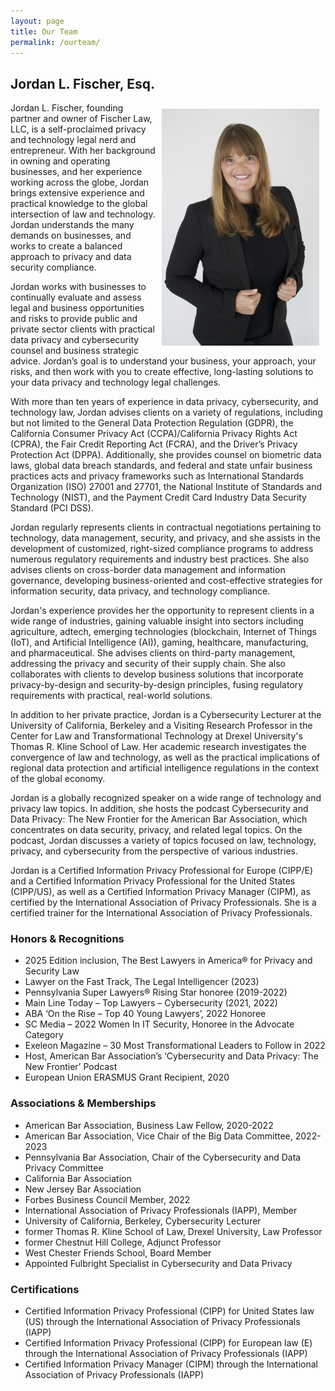 ```yaml
---
layout: page
title: Our Team
permalink: /ourteam/
---
```


## Jordan L. Fischer, Esq.

<img style="float: right; width:50%; height:50%; margin:10px; " src="images/Jordan Fischer Firm Photo.jpg">

Jordan L. Fischer, founding partner and owner of Fischer Law, LLC, is a self-proclaimed privacy and technology legal nerd and entrepreneur. With her background in owning and operating businesses, and her experience working across the globe, Jordan brings extensive experience and practical knowledge to the global intersection of law and technology. Jordan understands the many demands on businesses, and works to create a balanced approach to privacy and data security compliance.

Jordan works with businesses to continually evaluate and assess legal and business opportunities and risks to provide public and private sector clients with practical data privacy and cybersecurity counsel and business strategic advice. Jordan’s goal is to understand your business, your approach, your risks, and then work with you to create effective, long-lasting solutions to your data privacy and technology legal challenges. 

With more than ten years of experience in data privacy, cybersecurity, and technology law, Jordan advises clients on a variety of regulations, including but not limited to the General Data Protection Regulation (GDPR), the California Consumer Privacy Act (CCPA)/California Privacy Rights Act (CPRA), the Fair Credit Reporting Act (FCRA), and the Driver’s Privacy Protection Act (DPPA). Additionally, she provides counsel on biometric data laws, global data breach standards, and federal and state unfair business practices acts and privacy frameworks such as International Standards Organization (ISO) 27001 and 27701, the National Institute of Standards and Technology (NIST), and the Payment Credit Card Industry Data Security Standard (PCI DSS).

Jordan regularly represents clients in contractual negotiations pertaining to technology, data management, security, and privacy, and she assists in the development of customized, right-sized compliance programs to address numerous regulatory requirements and industry best practices. She also advises clients on cross-border data management and information governance, developing business-oriented and cost-effective strategies for information security, data privacy, and technology compliance.

Jordan's experience provides her the opportunity to represent clients in a wide range of industries, gaining valuable insight into sectors including agriculture, adtech, emerging technologies (blockchain, Internet of Things (IoT), and Artificial Intelligence (AI)), gaming, healthcare, manufacturing, and pharmaceutical. She advises clients on third-party management, addressing the privacy and security of their supply chain. She also collaborates with clients to develop business solutions that incorporate privacy-by-design and security-by-design principles, fusing regulatory requirements with practical, real-world solutions.

In addition to her private practice, Jordan is a Cybersecurity Lecturer at the University of California, Berkeley and a Visiting Research Professor in the Center for Law and Transformational Technology at Drexel University's Thomas R. Kline School of Law. Her academic research investigates the convergence of law and technology, as well as the practical implications of regional data protection and artificial intelligence regulations in the context of the global economy.

Jordan is a globally recognized speaker on a wide range of technology and privacy law topics. In addition, she hosts the podcast Cybersecurity and Data Privacy: The New Frontier for the American Bar Association, which concentrates on data security, privacy, and related legal topics. On the podcast, Jordan discusses a variety of topics focused on law, technology, privacy, and cybersecurity from the perspective of various industries.

Jordan is a Certified Information Privacy Professional for Europe (CIPP/E) and a Certified Information Privacy Professional for the United States (CIPP/US), as well as a Certified Information Privacy Manager (CIPM), as certified by the International Association of Privacy Professionals. She is a certified trainer for the International Association of Privacy Professionals.

### Honors & Recognitions
* 2025 Edition inclusion, The Best Lawyers in America® for Privacy and Security Law
* Lawyer on the Fast Track, The Legal Intelligencer (2023)
* Pennsylvania Super Lawyers® Rising Star honoree (2019-2022)
* Main Line Today – Top Lawyers – Cybersecurity (2021, 2022)
* ABA ‘On the Rise – Top 40 Young Lawyers’, 2022 Honoree 
* SC Media – 2022 Women In IT Security, Honoree in the Advocate Category
* Exeleon Magazine – 30 Most Transformational Leaders to Follow in 2022
* Host, American Bar Association’s ‘Cybersecurity and Data Privacy: The New Frontier’ Podcast
* European Union ERASMUS Grant Recipient, 2020

### Associations & Memberships
* American Bar Association, Business Law Fellow, 2020-2022
* American Bar Association, Vice Chair of the Big Data Committee, 2022-2023
* Pennsylvania Bar Association, Chair of the Cybersecurity and Data Privacy Committee
* California Bar Association
* New Jersey Bar Association
* Forbes Business Council Member, 2022
* International Association of Privacy Professionals (IAPP), Member
* University of California, Berkeley, Cybersecurity Lecturer
* former Thomas R. Kline School of Law, Drexel University, Law Professor
* former Chestnut Hill College, Adjunct Professor
* West Chester Friends School, Board Member
* Appointed Fulbright Specialist in Cybersecurity and Data Privacy


### Certifications
* Certified Information Privacy Professional (CIPP) for United States law (US) through the International Association of Privacy Professionals (IAPP)
* Certified Information Privacy Professional (CIPP) for European law (E) through the International Association of Privacy Professionals (IAPP)
* Certified Information Privacy Manager (CIPM) through the International Association of Privacy Professionals (IAPP)
